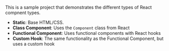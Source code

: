This is a sample project that demonstrates the different types of React compnent types.

- **Static**: Base HTML/CSS.
- **Class Component**: Uses the `Component` class from React
- **Functional Component**: Uses functional components with React hooks
- **Custom Hook**: The same functionality as the Functional Component, but uses a custom hook
